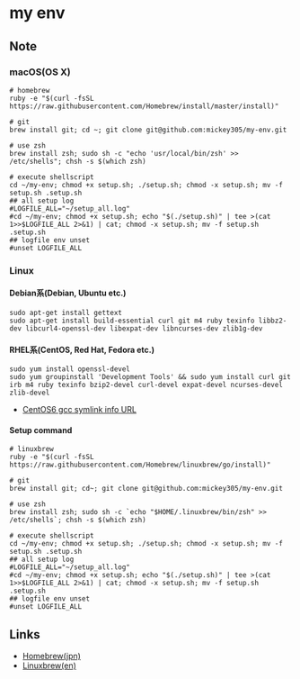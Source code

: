 # my env
## Note
### macOS(OS X)
```shell
# homebrew
ruby -e "$(curl -fsSL https://raw.githubusercontent.com/Homebrew/install/master/install)"

# git
brew install git; cd ~; git clone git@github.com:mickey305/my-env.git

# use zsh
brew install zsh; sudo sh -c "echo 'usr/local/bin/zsh' >> /etc/shells"; chsh -s $(which zsh)

# execute shellscript
cd ~/my-env; chmod +x setup.sh; ./setup.sh; chmod -x setup.sh; mv -f setup.sh .setup.sh
## all setup log
#LOGFILE_ALL="~/setup_all.log"
#cd ~/my-env; chmod +x setup.sh; echo "$(./setup.sh)" | tee >(cat 1>>$LOGFILE_ALL 2>&1) | cat; chmod -x setup.sh; mv -f setup.sh .setup.sh
## logfile env unset
#unset LOGFILE_ALL
```

### Linux
#### Debian系(Debian, Ubuntu etc.)
```shell
sudo apt-get install gettext
sudo apt-get install build-essential curl git m4 ruby texinfo libbz2-dev libcurl4-openssl-dev libexpat-dev libncurses-dev zlib1g-dev
```

#### RHEL系(CentOS, Red Hat, Fedora etc.)
```shell
sudo yum install openssl-devel
sudo yum groupinstall 'Development Tools' && sudo yum install curl git irb m4 ruby texinfo bzip2-devel curl-devel expat-devel ncurses-devel zlib-devel
```
* [CentOS6 gcc symlink info URL][centos6_gcc]

#### Setup command
```shell
# linuxbrew
ruby -e "$(curl -fsSL https://raw.githubusercontent.com/Homebrew/linuxbrew/go/install)"

# git
brew install git; cd~; git clone git@github.com:mickey305/my-env.git

# use zsh
brew install zsh; sudo sh -c `echo "$HOME/.linuxbrew/bin/zsh" >> /etc/shells`; chsh -s $(which zsh)

# execute shellscript
cd ~/my-env; chmod +x setup.sh; ./setup.sh; chmod -x setup.sh; mv -f setup.sh .setup.sh
## all setup log
#LOGFILE_ALL="~/setup_all.log"
#cd ~/my-env; chmod +x setup.sh; echo "$(./setup.sh)" | tee >(cat 1>>$LOGFILE_ALL 2>&1) | cat; chmod -x setup.sh; mv -f setup.sh .setup.sh
## logfile env unset
#unset LOGFILE_ALL
```

## Links
* [Homebrew(jpn)][homebrew]
* [Linuxbrew(en)][linuxbrew]

[homebrew]: http://brew.sh/index_ja.html
[linuxbrew]: http://brew.sh/linuxbrew/
[centos6_gcc]: http://qiita.com/thermes/items/1ecb0968ab937ff59164
